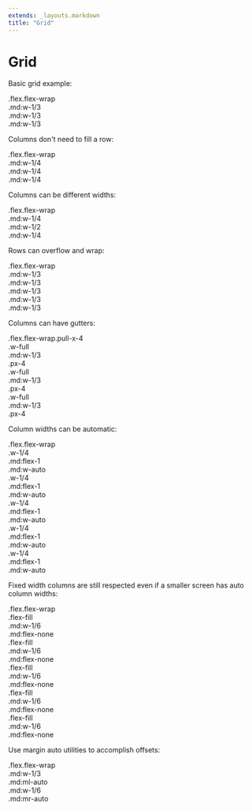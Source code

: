 ```yaml
---
extends: _layouts.markdown
title: "Grid"
---
```


# Grid

Basic grid example:

<div class="bg-light-softer text-medium text-sm mb-6">
    <div class="text-dark-soft p-4 leading-none">.flex.flex-wrap</div>
    <div class="flex flex-wrap">
        <div class="w-full md:w-1/3">
            <div class="text-center py-4 bg-dark-softer text-light">
                .md:w-1/3
            </div>
        </div>
        <div class="w-full md:w-1/3">
            <div class="text-center py-4 bg-dark-soft text-light">
                .md:w-1/3
            </div>
        </div>
        <div class="w-full md:w-1/3">
            <div class="text-center py-4 bg-dark-softer text-light">
                .md:w-1/3
            </div>
        </div>
    </div>
</div>

Columns don't need to fill a row:

<div class="bg-light-softer text-medium text-sm mb-6">
    <div class="text-dark-soft p-4 leading-none">.flex.flex-wrap</div>
    <div class="flex flex-wrap">
        <div class="w-full md:w-1/4">
            <div class="text-center py-4 bg-dark-softer text-light">
                .md:w-1/4
            </div>
        </div>
        <div class="w-full md:w-1/4">
            <div class="text-center py-4 bg-dark-soft text-light">
                .md:w-1/4
            </div>
        </div>
        <div class="w-full md:w-1/4">
            <div class="text-center py-4 bg-dark-softer text-light">
                .md:w-1/4
            </div>
        </div>
    </div>
</div>


Columns can be different widths:

<div class="bg-light-softer text-medium text-sm mb-6">
    <div class="text-dark-soft p-4 leading-none">.flex.flex-wrap</div>
    <div class="flex flex-wrap">
        <div class="w-full md:w-1/4">
            <div class="text-center py-4 bg-dark-softer text-light">
                .md:w-1/4
            </div>
        </div>
        <div class="w-full md:w-1/2">
            <div class="text-center py-4 bg-dark-soft text-light">
                .md:w-1/2
            </div>
        </div>
        <div class="w-full md:w-1/4">
            <div class="text-center py-4 bg-dark-softer text-light">
                .md:w-1/4
            </div>
        </div>
    </div>
</div>


Rows can overflow and wrap:

<div class="bg-light-softer text-medium text-sm mb-6">
    <div class="text-dark-soft p-4 leading-none">.flex.flex-wrap</div>
    <div class="flex flex-wrap">
        <div class="w-full md:w-1/3">
            <div class="text-center py-4 bg-dark-softer text-light">
                .md:w-1/3
            </div>
        </div>
        <div class="w-full md:w-1/3">
            <div class="text-center py-4 bg-dark-soft text-light">
                .md:w-1/3
            </div>
        </div>
        <div class="w-full md:w-1/3">
            <div class="text-center py-4 bg-dark-softer text-light">
                .md:w-1/3
            </div>
        </div>
        <div class="w-full md:w-1/3">
            <div class="text-center py-4 bg-dark-soft text-light">
                .md:w-1/3
            </div>
        </div>
        <div class="w-full md:w-1/3">
            <div class="text-center py-4 bg-dark-softer text-light">
                .md:w-1/3
            </div>
        </div>
    </div>
</div>

Columns can have gutters:

<div class="bg-light-softer text-medium text-sm mb-6">
    <div class="text-dark-soft p-4 leading-none">.flex.flex-wrap.pull-x-4</div>
    <div class="flex flex-wrap pull-x-4">
        <div class="w-full md:w-1/3 px-4">
            <div class="text-center py-4 bg-dark-softer text-light">
                <div>.w-full</div>
                <div>.md:w-1/3</div>
                <div>.px-4</div>
            </div>
        </div>
        <div class="w-full md:w-1/3 px-4">
            <div class="text-center py-4 bg-dark-soft text-light">
                <div>.w-full</div>
                <div>.md:w-1/3</div>
                <div>.px-4</div>
            </div>
        </div>
        <div class="w-full md:w-1/3 px-4">
            <div class="text-center py-4 bg-dark-softer text-light">
                <div>.w-full</div>
                <div>.md:w-1/3</div>
                <div>.px-4</div>
            </div>
        </div>
    </div>
</div>


Column widths can be automatic:

<div class="bg-light-softer text-medium text-sm mb-6">
    <div class="text-dark-soft p-4 leading-none">.flex.flex-wrap</div>
    <div class="flex flex-wrap">
        <div class="w-1/4 md:flex-1 md:w-auto">
            <div class="text-center py-4 bg-dark-softer text-light">
                <div>.w-1/4</div>
                <div>.md:flex-1</div>
                <div>.md:w-auto</div>
            </div>
        </div>
        <div class="w-1/4 md:flex-1 md:w-auto">
            <div class="text-center py-4 bg-dark-soft text-light">
                <div>.w-1/4</div>
                <div>.md:flex-1</div>
                <div>.md:w-auto</div>
            </div>
        </div>
        <div class="w-1/4 md:flex-1 md:w-auto">
            <div class="text-center py-4 bg-dark-softer text-light">
                <div>.w-1/4</div>
                <div>.md:flex-1</div>
                <div>.md:w-auto</div>
            </div>
        </div>
        <div class="w-1/4 md:flex-1 md:w-auto">
            <div class="text-center py-4 bg-dark-soft text-light">
                <div>.w-1/4</div>
                <div>.md:flex-1</div>
                <div>.md:w-auto</div>
            </div>
        </div>
        <div class="w-1/4 md:flex-1 md:w-auto">
            <div class="text-center py-4 bg-dark-softer text-light">
                <div>.w-1/4</div>
                <div>.md:flex-1</div>
                <div>.md:w-auto</div>
            </div>
        </div>
    </div>
</div>

Fixed width columns are still respected even if a smaller screen has auto column widths:

<div class="bg-light-softer text-medium text-sm mb-6">
    <div class="text-dark-soft p-4 leading-none">.flex.flex-wrap</div>
    <div class="flex flex-wrap">
        <div class="flex-fill md:w-1/6 md:flex-none">
            <div class="text-center py-4 bg-dark-softer text-light">
                <div>.flex-fill</div>
                <div>.md:w-1/6</div>
                <div>.md:flex-none</div>
            </div>
        </div>
        <div class="flex-fill md:w-1/6 md:flex-none">
            <div class="text-center py-4 bg-dark-soft text-light">
                <div>.flex-fill</div>
                <div>.md:w-1/6</div>
                <div>.md:flex-none</div>
            </div>
        </div>
        <div class="flex-fill md:w-1/6 md:flex-none">
            <div class="text-center py-4 bg-dark-softer text-light">
                <div>.flex-fill</div>
                <div>.md:w-1/6</div>
                <div>.md:flex-none</div>
            </div>
        </div>
        <div class="flex-fill md:w-1/6 md:flex-none">
            <div class="text-center py-4 bg-dark-soft text-light">
                <div>.flex-fill</div>
                <div>.md:w-1/6</div>
                <div>.md:flex-none</div>
            </div>
        </div>
        <div class="flex-fill md:w-1/6 md:flex-none">
            <div class="text-center py-4 bg-dark-softer text-light">
                <div>.flex-fill</div>
                <div>.md:w-1/6</div>
                <div>.md:flex-none</div>
            </div>
        </div>
    </div>
</div>


Use margin auto utilities to accomplish offsets:

<div class="bg-light-softer text-medium text-sm mb-6">
    <div class="text-dark-soft p-4 leading-none">.flex.flex-wrap</div>
    <div class="flex flex-wrap">
        <div class="w-full md:w-1/3 md:ml-auto">
            <div class="text-center py-4 bg-dark-soft text-light">
                <div>.md:w-1/3</div>
                <div>.md:ml-auto</div>
            </div>
        </div>
        <div class="w-full md:w-1/3 md:mr-auto">
            <div class="text-center py-4 bg-dark-softer text-light">
                <div>.md:w-1/6</div>
                <div>.md:mr-auto</div>
            </div>
        </div>
    </div>
</div>
